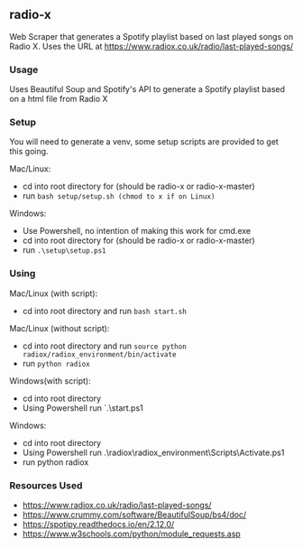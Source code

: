 ## radio-x

Web Scraper that generates a Spotify playlist based on last played songs on Radio X. 
Uses the URL at https://www.radiox.co.uk/radio/last-played-songs/

### Usage
Uses Beautiful Soup and Spotify's API to generate a Spotify playlist based on a html file from Radio X

### Setup
You will need to generate a venv, some setup scripts are provided to get this going.

Mac/Linux:
* cd into root directory for (should be radio-x or radio-x-master)
* run `bash setup/setup.sh (chmod to x if on Linux)`

Windows:
* Use Powershell, no intention of making this work for cmd.exe
* cd into root directory for (should be radio-x or radio-x-master) 
* run `.\setup\setup.ps1`

### Using
Mac/Linux (with script):
* cd into root directory and run `bash start.sh`

Mac/Linux (without script):
* cd into root directory and run `source python radiox/radiox_environment/bin/activate`
* run `python radiox`

Windows(with script):
* cd into root directory
* Using Powershell run `.\start.ps1

Windows:
* cd into root directory
* Using Powershell run .\radiox\radiox_environment\Scripts\Activate.ps1
* run python radiox

### Resources Used
* https://www.radiox.co.uk/radio/last-played-songs/
* https://www.crummy.com/software/BeautifulSoup/bs4/doc/
* https://spotipy.readthedocs.io/en/2.12.0/
* https://www.w3schools.com/python/module_requests.asp